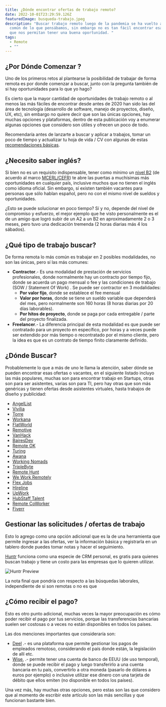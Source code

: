 ```yaml
---
title: ¿Dónde encontrar ofertas de trabajo remoto?
date: 2022-10-01T23:29:59.126Z
featuredImage: busqueda-trabajo.jpeg
description: "Buscar trabajo remoto luego de la pandemia se ha vuelto algo más
  común de lo que pensábamos, sin embargo no es tan fácil encontrar esas ofertas
  que nos permitan tener una buena oportunidad. "
tags:
  - Remote
  - ""
---
```

## ¿Por Dónde Comenzar ?
Uno de los primeros retos al plantearse la posibilidad de trabajar de forma remota es por don﻿de comenzar a buscar, junto con la pregunta también de si hay oportunidades para lo que yo hago?

Es cierto que la mayor cantidad de oportunidades de trabajo remoto o al menos las más fáciles de encontrar desde antes de 2020 han sido las del área de tecnología (desarrollo de software, manejo de proyectos, diseño, UX, etc), sin embargo no quiere decir que son las únicas opciones, hay muchas opciones y plataformas, dentro de esta publicación voy a enumerar algunas opciones que considero son útiles y ofrecen un poco de todo.

Recomendaría antes de lanzarte a buscar y aplicar a trabajos, tomar un poco de tiempo y actualizar tu hoja de vida / CV con algunas de estas [recomendaciones básicas](/2022-03-24-tips-para-mejorar-tu-cv-y-mostrar-mejor-tus-capacidades/). 

## ¿Necesito saber inglés?
Si bien no es un requisito indispensable, tener como mínimo un [nivel B2](https://www.britishcouncil.es/ingles/niveles/b2) (de acuerdo al marco [MCERL/CEFR](https://es.wikipedia.org/wiki/Marco_Com%C3%BAn_Europeo_de_Referencia_para_las_lenguas)) te abre las puertas a muchísimas más oportunidades en cualquier país, inclusive muchos que no tienen el inglés como idioma oficial.  Sin embargo, sí existen también vacantes para personas que sólo hablan español, pero no con el mismo nivel de sueldos y oportunidades.

¿Esto se puede solucionar en poco tiempo? Sí y no, depende del nivel de compromiso y esfuerzo, el mejor ejemplo que he visto personalmente es el de un amigo que logró subir de un A2 a un B2 en aproximadamente 2 o 3 meses, pero tuvo una dedicación tremenda (2 horas diarias más 4 los sábados).

## ¿Qué tipo de trabajo buscar?
De forma remota lo más común es trabajar en 2 posibles modalidades, no son las únicas, pero sí las más comunes:
- **Contractor**.- Es una modalidad de prestación de servicios profesionales, donde normalmente hay un contracto por tiempo fijo, donde se acuerda un pago mensual o fee y las condiciones de trabajo (SOW / Statement Of Work) .  Se puede ser contractor en 3 modalidades:
	- **Por valor fijo**, donde se establece el fee mensual
	- **Valor por horas**, donde se tiene un sueldo variable que dependerá del mes, pero normalmente son 160 horas (8 horas diarias por 20 días laborables).
	- **Por hitos de proyecto**, donde se paga por cada entregable / parte del proyecto finalizada.
- **Freelancer**.- La diferencia principal de esta modalidad es que puede ser contratado para un proyecto en específico, por horas y a veces puede ser extendido por más tiempo o recontratado por el mismo cliente, pero la idea es que es un contrato de tiempo finito claramente definido.

## ¿Dónde Buscar?
Probablemente lo que a más de uno le llama la atención, saber dónde se pueden encontrar esas ofertas o vacantes, en el siguiente listado incluyo las más populares, muchas son para encontrar trabajo en Startups, otras son para ser asistentes, varias son para TI, pero hay otras que son más genéricas y tienen ofertas desde asistentes virtuales, hasta trabajos de diseño y publicidad:

* [AngelList](angel.co)
* [Vivilia](https://vivilia.com/) 
* [Torre](https://torre.co/) 
* [Workana](https://www.workana.com/es/)
* [FlatWorld](https://flatworld.co/)
* [Remotive](remotive.com)
* [VanHack](https://vanhack.com/)
* [BairesDev](https://jobs.bairesdev.com/)
* [Remote OK](remoteok.io) 
* [Turing](https://www.turing.com/)
* [Awana](https://www.awana.io/job-openings)
* [Working Nomads](workingnomads.co)
* [TripleByte](triplebyte.com)
* [Remote Hunt](remotehunt.com)
* [We Work Remotely](weworkremotely.com)
* [Flex Jobs](flexjobs.com)
* [Hireline](https://hireline.io/)
* [UpWork](https://www.upwork.com/)
* [HubStaff Talent](https://talent.hubstaff.com/)
* [Remote CoWorker](https://remotecoworker.com/)
* [Fiverr](https://www.fiverr.com/)

## Gestionar las solicitudes / ofertas de trabajo
Esto lo agrego como una opción adicional que es la de una herramienta que permite ingresar a las ofertas, ver la información básica y registrarla en un tablero donde puedes tomar notas y hacer el seguimiento.

[Huntr](https://huntr.co/) funciona como una especie de CRM personal, es gratis para quienes buscan trabajo y tiene un costo para las empresas que lo quieren utilizar.

![Huntr Preview](https://huntr.co/images/discovery-hero-new.png)

La nota final que pondría con respecto a las búsquedas laborales, independiente de si son remotas o no es que 

## ¿Cómo recibir el pago?
Esto es otro punto adicional, muchas veces la mayor preocupación es cómo poder recibir el pago por tus servicios, porque las transferencias bancarias suelen ser costosas o a veces no están disponibles en todos los países.

Las dos menciones importantes que consideraría son:
- [Deel](https://deel.com/referrals/Ivan-v5m9Bzw5) .- es una plataforma que permite gestionar los pagos de empleados remotoso, considerando el país donde están, la legislación de allí etc.
- [Wise](https://wise.com/invite/u/ivanc1094), .- permite tener una cuenta de banco de EEUU (de uso temporal), donde se puede recibir el pago y luego transferirlo a una cuenta bancaria en tu país, convertirlo a otra moneda (pasarlo de dólares a euros por ejemplo) o inclusive utilizar ese dinero con una tarjeta de débito que ellos emiten (no disponible en todos los países).

Una vez más, hay muchas otras opciones, pero estas son las que considero que al momento de escribir este artículo son las más sencillas y que funcionan bastante bien.